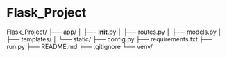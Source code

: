 # Flask_Project

Flask_Project/
├── app/
│   ├── __init__.py
│   ├── routes.py
│   ├── models.py
│   ├── templates/
│   └── static/
├── config.py
├── requirements.txt
├── run.py
├── README.md
├── .gitignore
└── venv/

